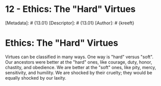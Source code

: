 # 12 - Ethics: The "Hard" Virtues
[Metadata]: # {13.01}
[Descriptor]: # {13.01}
[Author]: # {kreeft}

# Ethics: The "Hard" Virtues
Virtues can be classified in many ways. One way is "hard" versus "soft". Our
ancestors were better at the "hard" ones, like courage, duty, honor, chastity,
and obedience. We are better at the "soft" ones, like pity, mercy, sensitivity,
and humility. We are shocked by their cruelty; they would be equally shocked by
our laxity.

